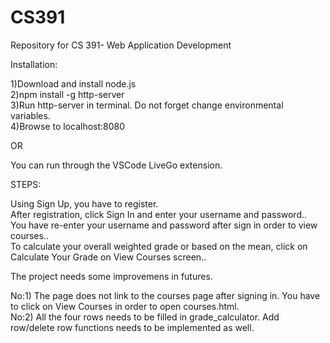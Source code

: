 # CS391
Repository for CS 391- Web Application Development


Installation:

1)Download and install node.js </br>
2)npm install -g http-server </br>
3)Run http-server in terminal. Do not forget change environmental variables. </br>
4)Browse to localhost:8080 </br>

OR

You can run through the VSCode LiveGo extension.

STEPS:

Using Sign Up, you have to register.</br>
After registration, click Sign In and enter your username and password..</br>
You have re-enter your username and password after sign in order to view courses..</br>
To calculate your overall weighted grade or based on the mean, click on Calculate Your Grade on View Courses screen..</br>

The project  needs some improvemens  in futures.

No:1) The page does not link to the courses page after signing in. You have to click on View Courses in order to open courses.html. </br>
No:2) All the four rows needs to be filled in grade_calculator. Add row/delete row functions needs to be implemented as well.
